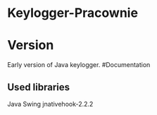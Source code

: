 # Keylogger-Pracownie

# Version
Early version of Java keylogger.
#Documentation

## Used libraries

Java Swing
jnativehook-2.2.2
